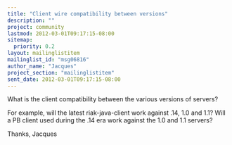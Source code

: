 ```yaml
---
title: "Client wire compatibility between versions"
description: ""
project: community
lastmod: 2012-03-01T09:17:15-08:00
sitemap:
  priority: 0.2
layout: mailinglistitem
mailinglist_id: "msg06816"
author_name: "Jacques"
project_section: "mailinglistitem"
sent_date: 2012-03-01T09:17:15-08:00
---
```



What is the client compatibility between the various versions of servers?

For example, will the latest riak-java-client work against .14, 1.0 and 1.1?
Will a PB client used during the .14 era work against the 1.0 and 1.1
servers?

Thanks,
Jacques
